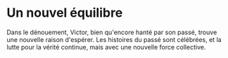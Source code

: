 # Un nouvel équilibre

Dans le dénouement, Victor, bien qu'encore hanté par son passé, trouve une nouvelle raison d'espérer. Les histoires du passé sont célébrées, et la lutte pour la vérité continue, mais avec une nouvelle force collective.